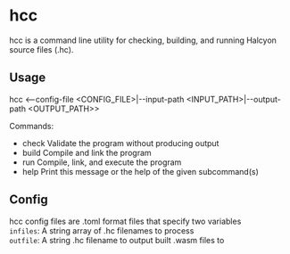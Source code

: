 # hcc
hcc is a command line utility for checking, building, and running Halcyon source files (.hc). 

## Usage
hcc <COMMAND> <--config-file <CONFIG_FILE>|--input-path <INPUT_PATH>|--output-path <OUTPUT_PATH>>  

Commands:  
*  check  Validate the program without producing output
*  build  Compile and link the program
*  run    Compile, link, and execute the program
*  help   Print this message or the help of the given subcommand(s)

## Config
hcc config files are .toml format files that specify two variables  
`infiles`: A string array of .hc filenames to process  
`outfile`: A string .hc filename to output built .wasm files to  
